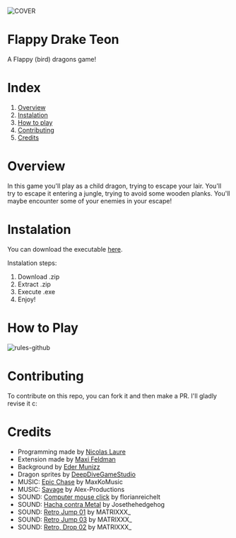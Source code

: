 
  ![COVER](https://github.com/Maxi-F/Flappy-Drake-Teon/assets/21026390/2633deb1-253f-47ce-b8d9-1cdeee73828a)

# Flappy Drake Teon
A Flappy (bird) dragons game!

# Index
1. [Overview](#overview)
2. [Instalation](#instalation)
3. [How to play](#how-to-play)
4. [Contributing](#contributing)
5. [Credits](#credits)

# Overview
In this game you'll play as a child dragon, trying to escape your lair.
You'll try to escape it entering a jungle, trying to avoid some wooden planks.
You'll maybe encounter some of your enemies in your escape!

# Instalation
You can download the executable [here](https://teonnn.itch.io/flappy-drake).

Instalation steps:
1. Download .zip
2. Extract .zip
3. Execute .exe
4. Enjoy!

# How to Play
![rules-github](https://github.com/Maxi-F/Flappy-Drake-Teon/assets/21026390/3fa1a19c-d33e-44b9-a775-d2a8bc0fa04e)

# Contributing
To contribute on this repo, you can fork it and then make a PR. I'll gladly revise it c:

# Credits

- Programming made by [Nicolas Laure](https://nico-drake.itch.io)
- Extension made by [Maxi Feldman](https://teonnn.itch.io)
- Background by [Eder Munizz](https://edermunizz.itch.io/free-pixel-art-forest)
- Dragon sprites by [DeepDiveGameStudio](https://deepdivegamestudio.itch.io/dragon-asset-pack)
- MUSIC: [Epic Chase](https://maxkomusic.com/albums/no-copyright-music/) by MaxKoMusic
- MUSIC: [Savage](https://onsound.eu/track/savage-cinematic/) by Alex-Productions
- SOUND: [Computer mouse click](https://freesound.org/people/florianreichelt/sounds/683099/) by florianreichelt
- SOUND: [Hacha contra Metal](https://freesound.org/people/Josethehedgehog/sounds/390377/) by Josethehedgehog
- SOUND: [Retro Jump 01](https://freesound.org/people/MATRIXXX_/sounds/458258/) by MATRIXXX_
- SOUND: [Retro Jump 03](https://freesound.org/people/MATRIXXX_/sounds/458884/) by MATRIXXX_
- SOUND: [Retro, Drop 02](https://freesound.org/people/MATRIXXX_/sounds/415990/) by MATRIXXX_
